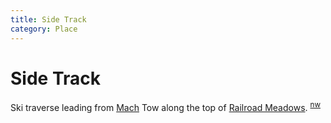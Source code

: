 ```yaml
---
title: Side Track
category: Place
---
```

# Side Track
Ski traverse leading from [Mach](/Mach) Tow along the top of [Railroad Meadows](/Run/Railroad-Meadows). <sup>[nw][]</sup>


[nw]: /Names-Walt "Meany Names by Walter Little, 1984"
